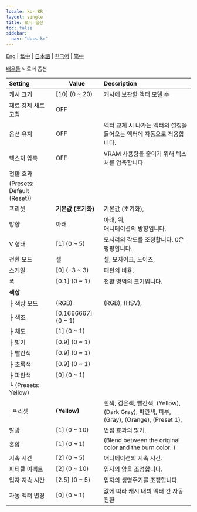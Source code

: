 ```yaml
---
locale: ko-rKR
layout: single
title: 로더 옵션
toc: false
sidebar:
  nav: "docs-kr"
---
```

[Eng](/dancexr/menu/2025.4/actors/loader_options) | [繁中](/tw/dancexr/menu/2025.4/actors/loader_options) | [日本語](/jp/dancexr/menu/2025.4/actors/loader_options) | [한국어](/kr/dancexr/menu/2025.4/actors/loader_options) | [简中](/zh/dancexr/menu/2025.4/actors/loader_options)

[배우들](../menu#배우들) > 로더 옵션



| Setting | Value | Description |
| :--- | --- | :--- |
| 캐시 크기 | [10] (0 ~ 20) | 캐시에 보관할 액터 모델 수
| 재료 강제 새로 고침 | OFF | 
| 옵션 유지 | OFF | 액터 교체 시 나가는 액터의 설정을 들어오는 액터에 자동으로 적용합니다.
| 텍스처 압축 | OFF | VRAM 사용량을 줄이기 위해 텍스처를 압축합니다
| 전환 효과 || 
| (Presets: Default (Reset)) || 
| 프리셋 | **기본값 (초기화)** | 기본값 (초기화),  |
| 방향 | 아래 | 아래, 위, <br/>애니메이션의 방향입니다.
| V 형태 | [1] (0 ~ 5) | 모서리의 각도를 조정합니다. 0은 평평합니다.
| 전환 모드 | 셀 | 셀, 모자이크, 노이즈, 
| 스케일 | [0] (-3 ~ 3) | 패턴의 비율.
| 폭 | [0.1] (0 ~ 1) | 전환 영역의 크기입니다.
| **색상** | | 
| ├&nbsp;색상 모드 | (RGB) | (RGB), (HSV), 
| ├&nbsp;색조 | [0.1666667] (0 ~ 1) | 
| ├&nbsp;채도 | [1] (0 ~ 1) | 
| ├&nbsp;밝기 | [0.9] (0 ~ 1) | 
| ├&nbsp;빨간색 | [0.9] (0 ~ 1) | 
| ├&nbsp;초록색 | [0.9] (0 ~ 1) | 
| ├&nbsp;파란색 | [0] (0 ~ 1) | 
| └&nbsp;(Presets: Yellow) || 
| &nbsp;&nbsp;프리셋 | **(Yellow)** | 흰색, 검은색, 빨간색, (Yellow), (Dark Gray), 파란색, 피부, (Gray), (Orange), (Preset 1),  |
| 발광 | [1] (0 ~ 10) | 번짐 효과의 밝기.
| 혼합 | [1] (0 ~ 1) | (Blend between the original color and the burn color. )
| 지속 시간 | [2] (0 ~ 5) | 애니메이션의 지속 시간.
| 파티클 이펙트 | [2] (0 ~ 10) | 입자의 양을 조정합니다.
| 입자 지속 시간 | [2.5] (0 ~ 5) | 입자의 생명주기를 조정합니다.
| 자동 액터 변경 | [0] (0 ~ 1) | 값에 따라 캐시 내의 액터 간 자동 전환
